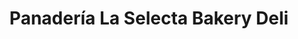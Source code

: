 ---
title: "Panadería La Selecta Bakery Deli"
url: /caracas/panaderia-la-selecta-bakery-deli/
shop: Bäckerei
---